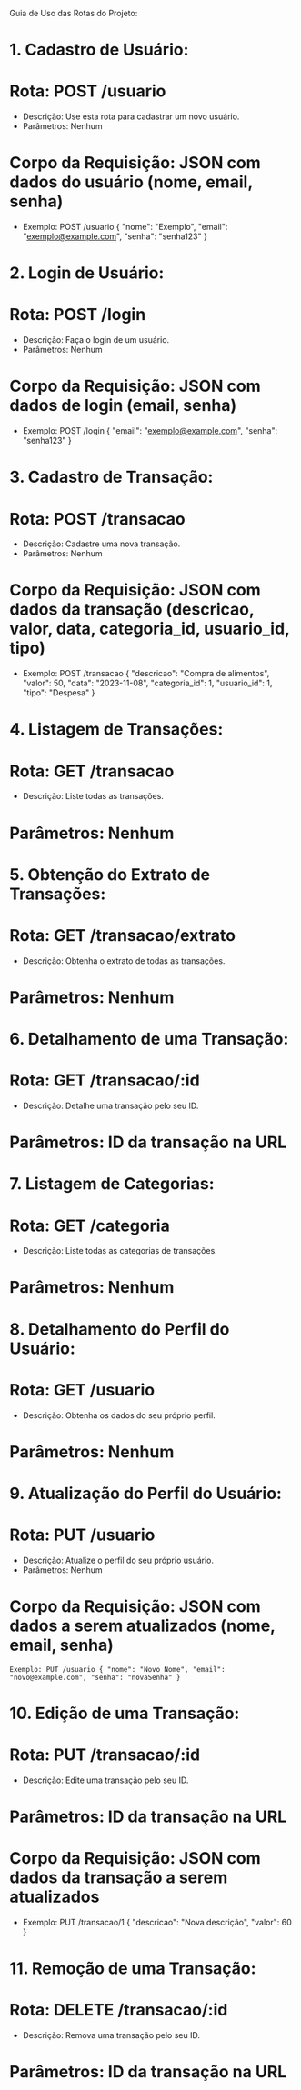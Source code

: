 Guia de Uso das Rotas do Projeto:

# 1. Cadastro de Usuário:
   # Rota: POST /usuario
   - Descrição: Use esta rota para cadastrar um novo usuário.
   - Parâmetros: Nenhum
   # Corpo da Requisição: JSON com dados do usuário (nome, email, senha)
   - Exemplo: POST /usuario { "nome": "Exemplo", "email": "exemplo@example.com", "senha": "senha123" }

# 2. Login de Usuário:
   # Rota: POST /login
   - Descrição: Faça o login de um usuário.
   - Parâmetros: Nenhum
   # Corpo da Requisição: JSON com dados de login (email, senha)
   - Exemplo: POST /login { "email": "exemplo@example.com", "senha": "senha123" }

# 3. Cadastro de Transação:
   # Rota: POST /transacao
   - Descrição: Cadastre uma nova transação.
   - Parâmetros: Nenhum
   # Corpo da Requisição: JSON com dados da transação (descricao, valor, data, categoria_id, usuario_id, tipo)
   - Exemplo: POST /transacao { "descricao": "Compra de alimentos", "valor": 50, "data": "2023-11-08", "categoria_id": 1, "usuario_id": 1, "tipo": "Despesa" }

# 4. Listagem de Transações:
   # Rota: GET /transacao
   - Descrição: Liste todas as transações.
   # Parâmetros: Nenhum

# 5. Obtenção do Extrato de Transações:
   # Rota: GET /transacao/extrato
   - Descrição: Obtenha o extrato de todas as transações.
   # Parâmetros: Nenhum

# 6. Detalhamento de uma Transação:
   # Rota: GET /transacao/:id
   - Descrição: Detalhe uma transação pelo seu ID.
   # Parâmetros: ID da transação na URL

# 7. Listagem de Categorias:
   # Rota: GET /categoria
   - Descrição: Liste todas as categorias de transações.
   # Parâmetros: Nenhum

# 8. Detalhamento do Perfil do Usuário:
   # Rota: GET /usuario
   - Descrição: Obtenha os dados do seu próprio perfil.
   # Parâmetros: Nenhum

# 9. Atualização do Perfil do Usuário:
   # Rota: PUT /usuario
   - Descrição: Atualize o perfil do seu próprio usuário.
   - Parâmetros: Nenhum
   # Corpo da Requisição: JSON com dados a serem atualizados (nome, email, senha)
    Exemplo: PUT /usuario { "nome": "Novo Nome", "email": "novo@example.com", "senha": "novaSenha" }

# 10. Edição de uma Transação:
  # Rota: PUT /transacao/:id
  - Descrição: Edite uma transação pelo seu ID.
  # Parâmetros: ID da transação na URL
  # Corpo da Requisição: JSON com dados da transação a serem atualizados
  - Exemplo: PUT /transacao/1 { "descricao": "Nova descrição", "valor": 60 }

# 11. Remoção de uma Transação:
  # Rota: DELETE /transacao/:id
  - Descrição: Remova uma transação pelo seu ID.
  # Parâmetros: ID da transação na URL

